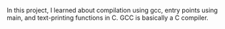 In this project, I learned about compilation using gcc, entry points using main, and text-printing functions in C. GCC is basically a C compiler.
